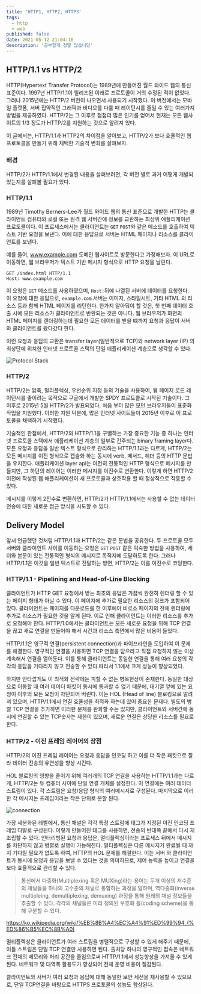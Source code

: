 ```yaml
---
title: 'HTTP1, HTTP2, HTTP3'
tags:
  - http
  - web
published: false
date: 2021-05-12 21:04:16
description: '공부할게 정말 많습니당'
---
```


## HTTP/1.1 vs HTTP/2

HTTP(Hypertext Transfer Protocol)는 1989년에 만들어진 월드 와이드 웹의 통신 표준이다. 1997년 HTTP/1.1이 릴리즈된 이래로 프로토콜이 거의 수정된 적이 없었다. 그러나 2015년에는 HTTP/2 버전이 나오면서 사용되기 시작했다. 이 버전에서는 모바일 플랫폼, 서버 집약적인 그래픽과 비디오를 다룰 때 레이턴시를 줄일 수 있는 여러가지 방법을 제공하였다. HTTP/2는 그 이후로 점점더 많은 인기를 얻어서 현재는 모든 웹사이트의 1/3 정도가 HTTP/2를 지원하는 것으로 알려져 있다. 

이 글에서는, HTTP/1.1과 HTTP2의 차이점을 알아보고, HTTP/2가 보다 효율적인 웹 프로토콜을 만들기 위해 채택한 기술적 변화를 살펴보자.

### 배경

HTTP/2가 HTTP/1.1에서 변경된 내용을 살펴보려면, 각 버전 별로 과거 어떻게 개발되었는지를 살펴볼 필요가 있다.

### HTTP/1.1

1989년 Timothy Berners-Lee가 월드 와이드 웹의 통신 표준으로 개발한 HTTP는 클라이언트 컴퓨터와 로컬 또는 원격 웹 서버간에 정보를 교환하는 최상위 애플리케이션 프로토콜이다. 이 프로세스에서는 클라이언트는 `GET` `POST`와 같은 메소드를 호출하여 텍스트 기반 요청을 보낸다. 이에 대한 응답으로 서버는 HTML 페이지나 리소스를 클라이언트를 보낸다.

예를 들어, www.example.com 도메인 웹사이트로 방문한다고 가정해보자. 이 URL로 이동하면, 웹 브라우저가 텍스트 기반 메시지 형식으로 HTTP 요청을 날린다.

```
GET /index.html HTTP/1.1
Host: www.example.com
```

이 요청은 `GET` 메소드를 사용하였으며, `Host:`뒤에 나열된 서버에 데이터를 요청한다. 이 요청에 대한 응답으로, `example.com` 서버는 이미지, 스타일시트, 기타 HTML 의 리소스 등과 함께 HTML 페이지를 리턴한다. 한가지 알아둬야 할 것은, 첫 번째 데이터 호출 시에 모든 리소스가 클라이언트로 반환되는 것은 아니다. 웹 브라우저가 화면의 HTML 페이지를 렌더링하는데 필요한 모든 데이터를 받을 떄까지 요청과 응답이 서버와 클라이언트를 왔다갔다 한다.

이런 요청과 응답의 교환은 transfer layer(일반적으로 TCP)와 network layer (IP) 의 최상단에 위치한 인터넷 프로토콜 스택의 단일 애플리케이션 계층으로 생각할 수 있다.

![Protocol Stack](https://assets.digitalocean.com/articles/cart_63893/Protocol_Stack.png)

### HTTP/2

HTTP/2는 압축, 멀리플렉싱, 우선순위 지정 등의 기술을 사용하여, 웹 페이지 로드 레이턴시를 줄이려는 목적으로 구글에서 개발한 SPDY 프로토콜로 시작된 기술이다. 그 이후로 2015년 5월 HTTP/2가 발표되었다. 처음 부터 많은 모던 브라우저들이 표준화 작업을 지원했다. 이러한 지원 덕분에, 많은 인터넷 사이트들이 2015년 이후로 이 프로토콜을 채택하기 시작했다.

기술적인 관점에서, HTTP/2와 HTTP/1.1을 구별하는 가장 중요한 기능 중 하나는 인터넷 프로토콜 스택에서 애플리케이션 계층의 일부로 간주되는 binary framing layer다. 모든 요청과 응답을 일반 텍스트 형식으로 관리하는 HTTP/1.1과는 다르게, HTTP/2는 모든 메시지를 이진 형식으로 캡슐화 하는 동시에 verb, 메서드, 헤더 등의 HTTP 문법을 유지한다. 애플리케이션 layer api는 여전히 전통적인 HTTP 형식으로 메시지를 만들지만, 그 하단의 레이어는 이러한 메시지를 이진수로 변환한다. 이렇게 하면 HTTP/2 이전에 작성된 웹 애플리케이션이 새 프로토콜과 상호작용 할 때 정상적으로 작동할 수 있다.

메시지를 이렇게 2진수로 변환하면, HTTP/2가 HTTP/1.1에서는 사용할 수 없는 데이터 전송에 대한 새로운 접근 방식을 시도할 수 있다. 

## Delivery Model

앞서 언급했던 것처럼 HTTP/1.1과 HTTP/2는 같은 문법을 공유한다. 두 프로토콜 모두 서버와 클라이언트 사이를 이동하는 요청은 `GET` `POST` 같은 익숙한 방법을 사용하여, 세더와 본문이 있는 전통적인 형식의 메시지로 목적지에 도달하도록 한다. 그러나 HTTP/1.1은 이것을 일반 텍스트로 전달하는 방면, HTTP/2는 이를 이진수로 코딩한다. 

### HTTP/1.1 - Pipelining and Head-of-Line Blocking

클라이언트가 HTTP GET 요청에서 받는 최초의 응답은 가끔씩 완전히 렌더링 할 수 있는 페이지 형태가 아닐 수 있다. 이 페이지에 추가로 필요한 리소스의 링크가 포함되어 있다. 클라이언트는 페이지를 다운로드를 한 이후에야 비로소 페이지의 전체 렌더링에 추가로 리소스가 필요한 것을 알게 된다. 이로 인해 클라이언트는 이러한 리소스를 추가로 요청해야 한다. HTTP/1.0에서는 클라이언트는 모든 새로운 요청을 위해 TCP 연결을 끊고 새로 연결을 만들어야 해서 시간과 리소스 측면에서 많은 비용이 들었다.

HTTP/1.1은 영구적 연결(persistent connection)과 파이프라인을 도입하여 이 문제를 해결한다. 영구적인 연결을 사용하면 TCP 연결을 닫으라고 직접 요청하지 않는 이상 계속해서 연결을 열어둔다. 이를 통해 클라이언트는 동일한 연결을 통해 여러 요청의 각각의 응답을 기다리지 않고 전송할 수 있다.따라서 1.1에서 크게 성능이 향상되었다.

하지만 안타깝게도 이 최적화 전략에는 피할 수 없는 병목현상이 존재한다. 동일한 대상으로 이동할 때 여러 데이터 패킷이 동시에 통과할 수 없기 때문에, 대기열 앞에 있는 요청이 이후의 모든 요청이 차단되어 버린다. 이는 HOL (Head of line) 블로킹으로 알려져 있으며, HTTP/1.1에서 연결 효율성을 최적화 하는데 있어 중요한 문재다. 별도의 병렬 TCP 연결을 추가하면 이러한 문제를 완화할 수는 있지만, 클라이언트와 서버간에 동시에 연결할 수 있는 TCP숫자는 제한이 있으며, 새로운 연결은 상당한 리소스를 필요로 한다.

### HTTP/2 - 이진 프레임 레이어의 장점

HTTP/2의 이진 프레임 레이어는 요청과 응답을 인코딩 하고 이를 더 작은 패킷으로 잘라 데이터 전송의 유연성을 향상 시킨다. 

HOL 블로킹의 영향을 줄이기 위해 여러개의 TCP 연결을 사용하는 HTTP/1.1과는 다르게, HTTP/2는 두 컴퓨터 사이에 단일 연결 개체를 설정한다. 이 연결에는 여러 데이터 스트림이 있다. 각 스트림은 요청/응답 형식의 여러메시지로 구성된다. 마지막으로 이러한 각 메시지는 프레임이라는 작은 단위로 분할 된다.

![connection](https://assets.digitalocean.com/articles/cart_63893/Streams_Frames.png)

가장 세분화된 레벨에서, 통신 채널은 각각 특정 스트림에 태그가 지정된 이진 인코딩 프레임 다발로 구성된다. 이렇게 만들어진 태그를 사용하면, 전송의 반대쪽 끝에서 다시 재조립할 수 있다. 인터리빙된 요청과 응답은, 멀티플렉싱이라는 프로세스 뒤에서 메시지를 차단하지 않고 병렬로 실행이 가능해진다. 멀티플렉싱은 다른 메시지가 완료될 때 까지 기다릴 필요가 없도록 하여, HTTP의 HOL 문제를 해결한다. 이는 서버 와 클라이언트가 동시에 요청과 응답을 보낼 수 있다는 것을 의미하므로, 제어 능력을 높이고 연결을 보다 효율적으로 관리할 수 있다.

> 통신에서 다중화(Multiplexing 혹은 MUXing)라는 용어는 두개 이상의 저수준의 채널들을 하나의 고수준의 채널로 통합하는 과정을 말하며, 역다중화(inverse multipleing, demultiplexing, demuxing) 과정을 통해 원래의 채널 정보들을 추출할 수 있다. 각각의 채널들은 미리 정의된 부호화 틀(coding scheme)을 통해 구분할 수 있다.

https://ko.wikipedia.org/wiki/%EB%8B%A4%EC%A4%91%ED%99%94_(%ED%86%B5%EC%8B%A0)

멀티플렉싱은 클라이언트가 여러 스트림을 병렬적으로 구성할 수 있게 해주기 때문에, 이들 스트림은 단일 TCP 연결만 사용하면 된다. 출처당 하나의 영구적인 접속은 네트워크 전체의 메모리와 처리 공간을 줄임으로써 HTTP/1.1에서 성능향상을 가져올 수 있게 된다. 네트워크 및 대역폭 활용도가 향상되어 전체 운영 비용이 절감된다.

클라이언트와 서버가 여러 요청과 응답에 대해 동일한 보안 세션을 재사용할 수 있으므로, 단일 TCP연결을 바탕으로 HTTPS 프로토콜의 성능도 향상된다.